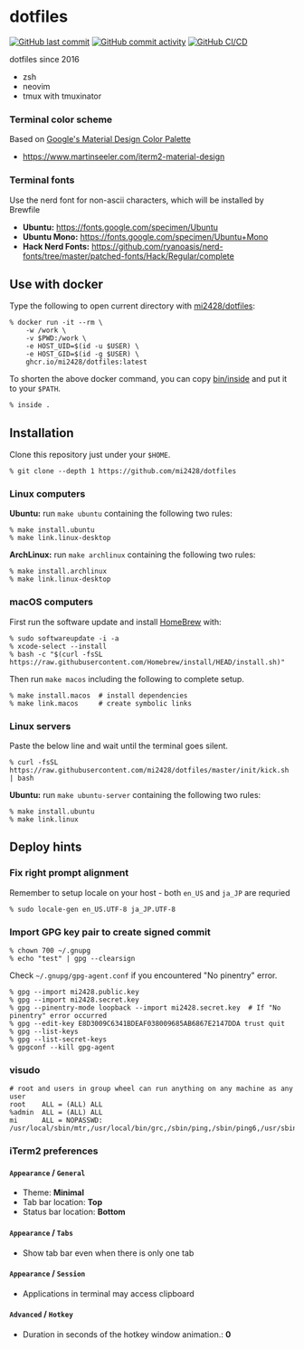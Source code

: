 # dotfiles
[![GitHub last commit](https://img.shields.io/github/last-commit/mi2428/dotfiles)](https://github.com/mi2428/dotfiles/commit/HEAD) [![GitHub commit activity](https://img.shields.io/github/commit-activity/y/mi2428/dotfiles)](https://github.com/mi2428/dotfiles/commits/master) [![GitHub CI/CD](https://github.com/mi2428/dotfiles/actions/workflows/build.yml/badge.svg)](https://github.com/mi2428/dotfiles/actions/workflows/build.yml)

dotfiles since 2016

* zsh
* neovim
* tmux with tmuxinator

### Terminal color scheme

Based on [Google's Material Design Color Palette](https://material.io/design/style/color.html)

* https://www.martinseeler.com/iterm2-material-design

### Terminal fonts

Use the nerd font for non-ascii characters, which will be installed by Brewfile

* **Ubuntu:** https://fonts.google.com/specimen/Ubuntu
* **Ubuntu Mono:** https://fonts.google.com/specimen/Ubuntu+Mono
* **Hack Nerd Fonts:** https://github.com/ryanoasis/nerd-fonts/tree/master/patched-fonts/Hack/Regular/complete

## Use with docker

Type the following to open current directory with [mi2428/dotfiles](https://github.com/mi2428/dotfiles/pkgs/container/dotfiles):

```
% docker run -it --rm \
    -w /work \
    -v $PWD:/work \
    -e HOST_UID=$(id -u $USER) \
    -e HOST_GID=$(id -g $USER) \
    ghcr.io/mi2428/dotfiles:latest
```

To shorten the above docker command, you can copy [bin/inside](https://github.com/mi2428/dotfiles/blob/master/bin/inside) and put it to your `$PATH`.

```
% inside .
```

## Installation

Clone this repository just under your `$HOME`.

```
% git clone --depth 1 https://github.com/mi2428/dotfiles
```

### Linux computers

**Ubuntu:** run `make ubuntu` containing the following two rules:

```
% make install.ubuntu
% make link.linux-desktop
```

**ArchLinux:** run `make archlinux` containing the following two rules:

```
% make install.archlinux
% make link.linux-desktop
```

### macOS computers

First run the software update and install [HomeBrew](https://brew.sh/) with:

```
% sudo softwareupdate -i -a
% xcode-select --install
% bash -c "$(curl -fsSL https://raw.githubusercontent.com/Homebrew/install/HEAD/install.sh)"
```

Then run `make macos` including the following to complete setup.

```
% make install.macos  # install dependencies
% make link.macos     # create symbolic links
```

### Linux servers

Paste the below line and wait until the terminal goes silent.

```
% curl -fsSL https://raw.githubusercontent.com/mi2428/dotfiles/master/init/kick.sh | bash
```

**Ubuntu:** run `make ubuntu-server` containing the following two rules:

```
% make install.ubuntu
% make link.linux
```

## Deploy hints

### Fix right prompt alignment

Remember to setup locale on your host - both `en_US` and `ja_JP` are requried

```
% sudo locale-gen en_US.UTF-8 ja_JP.UTF-8
```

### Import GPG key pair to create signed commit

```
% chown 700 ~/.gnupg
% echo "test" | gpg --clearsign 
```

Check `~/.gnupg/gpg-agent.conf` if you encountered "No pinentry" error.

```
% gpg --import mi2428.public.key
% gpg --import mi2428.secret.key
% gpg --pinentry-mode loopback --import mi2428.secret.key  # If "No pinentry" error occurred
% gpg --edit-key E8D3009C6341BDEAF038009685AB6867E2147DDA trust quit
% gpg --list-keys
% gpg --list-secret-keys
% gpgconf --kill gpg-agent
```

### visudo

```
# root and users in group wheel can run anything on any machine as any user
root    ALL = (ALL) ALL
%admin  ALL = (ALL) ALL
mi      ALL = NOPASSWD: /usr/local/sbin/mtr,/usr/local/bin/grc,/sbin/ping,/sbin/ping6,/usr/sbin/tcpdump
```

### iTerm2 preferences

#### `Appearance` / `General`
- Theme: **Minimal**
- Tab bar location: **Top**
- Status bar location: **Bottom**

#### `Appearance` / `Tabs`
- Show tab bar even when there is only one tab

#### `Appearance` / `Session`
- Applications in terminal may access clipboard

#### `Advanced` / `Hotkey`
- Duration in seconds of the hotkey window animation.: **0**

